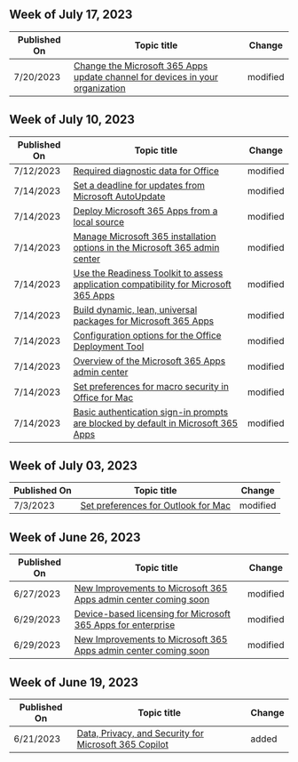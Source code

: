<!-- This file is generated automatically each week. Changes made to this file will be overwritten.-->



## Week of July 17, 2023


| Published On |Topic title | Change |
|------|------------|--------|
| 7/20/2023 | [Change the Microsoft 365 Apps update channel for devices in your organization](/DeployOffice/updates/change-update-channels) | modified |


## Week of July 10, 2023


| Published On |Topic title | Change |
|------|------------|--------|
| 7/12/2023 | [Required diagnostic data for Office](/DeployOffice/privacy/required-diagnostic-data) | modified |
| 7/14/2023 | [Set a deadline for updates from Microsoft AutoUpdate](/DeployOffice/mac/mau-deadline) | modified |
| 7/14/2023 | [Deploy Microsoft 365 Apps from a local source](/DeployOffice/deploy-microsoft-365-apps-local-source) | modified |
| 7/14/2023 | [Manage Microsoft 365 installation options in the Microsoft 365 admin center](/DeployOffice/manage-software-download-settings-office-365) | modified |
| 7/14/2023 | [Use the Readiness Toolkit to assess application compatibility for Microsoft 365 Apps](/DeployOffice/readiness-toolkit-application-compatibility-microsoft-365-apps) | modified |
| 7/14/2023 | [Build dynamic, lean, universal packages for Microsoft 365 Apps](/DeployOffice/fieldnotes/build-dynamic-lean-universal-packages) | modified |
| 7/14/2023 | [Configuration options for the Office Deployment Tool](/DeployOffice/office-deployment-tool-configuration-options) | modified |
| 7/14/2023 | [Overview of the Microsoft 365 Apps admin center](/DeployOffice/admincenter/overview) | modified |
| 7/14/2023 | [Set preferences for macro security in Office for Mac](/DeployOffice/mac/set-preference-macro-security-office-for-mac) | modified |
| 7/14/2023 | [Basic authentication sign-in prompts are blocked by default in Microsoft 365 Apps](/DeployOffice/security/basic-authentication-prompts-blocked) | modified |


## Week of July 03, 2023


| Published On |Topic title | Change |
|------|------------|--------|
| 7/3/2023 | [Set preferences for Outlook for Mac](/DeployOffice/mac/preferences-outlook) | modified |


## Week of June 26, 2023


| Published On |Topic title | Change |
|------|------------|--------|
| 6/27/2023 | [New Improvements to Microsoft 365 Apps admin center coming soon](/DeployOffice/other/coming-soon-to-microsoft-365-admin-center) | modified |
| 6/29/2023 | [Device-based licensing for Microsoft 365 Apps for enterprise](/DeployOffice/device-based-licensing) | modified |
| 6/29/2023 | [New Improvements to Microsoft 365 Apps admin center coming soon](/DeployOffice/other/coming-soon-to-microsoft-365-admin-center) | modified |


## Week of June 19, 2023


| Published On |Topic title | Change |
|------|------------|--------|
| 6/21/2023 | [Data, Privacy, and Security for Microsoft 365 Copilot](/DeployOffice/privacy/microsoft-365-copilot) | added |
